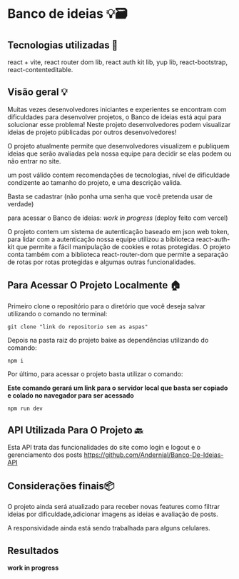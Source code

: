# Banco de ideias 💡​🗃️​

## Tecnologias utilizadas 👾​

react + vite, react router dom lib, react auth kit lib, yup lib, react-bootstrap, react-contenteditable.

## Visão geral 💡
Muitas vezes desenvolvedores iniciantes e experientes se encontram com dificuldades para desenvolver projetos, o Banco de ideias está aqui para solucionar esse problema! Neste projeto desenvolvedores podem visualizar ideias de projeto públicadas por outros desenvolvedores!

O projeto atualmente permite que desenvolvedores visualizem e publiquem ideias que serão avaliadas pela nossa equipe para decidir se elas podem ou não entrar no site.

um post válido contem recomendações de tecnologias, nível de dificuldade condizente ao tamanho do projeto, e uma descrição valida.

Basta se cadastrar (não ponha uma senha que você pretenda usar de verdade)

para acessar o Banco de ideias: *work in progress* (deploy feito com vercel)

O projeto contem um sistema de autenticação baseado em json web token, para lidar com a autenticação nossa equipe utilizou a biblioteca react-auth-kit que permite a fácil manipulação de cookies e rotas protegidas. O projeto conta também com a biblioteca react-router-dom que permite a separação de rotas por rotas protegidas e algumas outras funcionalidades.


## Para Acessar O Projeto Localmente 🏠​

Primeiro clone o repositório para o diretório que você deseja salvar utilizando o comando no terminal:
```
git clone "link do repositorio sem as aspas"
```

Depois na pasta raiz do projeto baixe as dependências utilizando do comando: 
```
npm i 
```

Por último, para acessar o projeto basta utilizar o comando:

**Este comando gerará um link para o servidor local que basta ser copiado e colado no navegador para ser acessado**
```
npm run dev
```

## API Utilizada Para O Projeto 🔙​
Esta API trata das funcionalidades do site como login e logout e o gerenciamento dos posts https://github.com/Andernial/Banco-De-Ideias-API

## Considerações finais📦
O projeto ainda será atualizado para receber novas features como filtrar ideias por dificuldade,adicionar imagens as ideias e avaliação de posts.

A responsividade ainda está sendo trabalhada para alguns celulares.

## Resultados ##
**work in progress**
